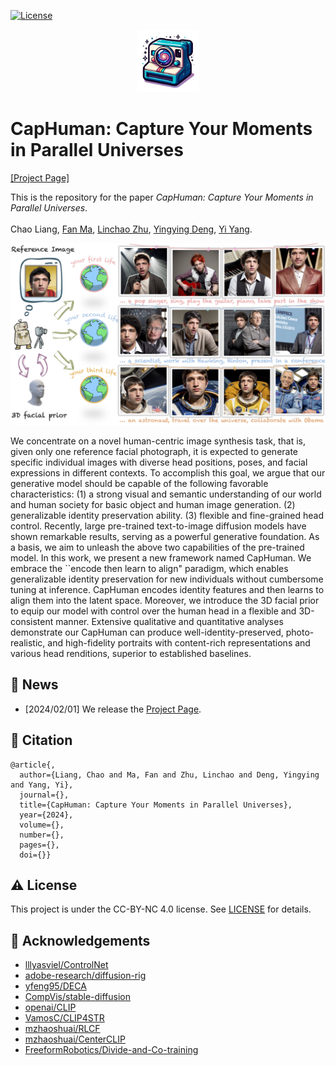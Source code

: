 [![License](https://img.shields.io/badge/license-CC--BY--NC%204.0-green)](https://creativecommons.org/licenses/by-nc/4.0/)

<p align="center">
<img src="assets/logo.png" width="100">
</p>

# CapHuman: Capture Your Moments in Parallel Universes

[[Project Page]](https://caphuman.github.io/)

This is the repository for the paper *CapHuman: Capture Your Moments in Parallel Universes*.

Chao Liang<sup></sup>,&nbsp;[Fan Ma](https://flowerfan.site/),&nbsp;[Linchao Zhu](https://ffmpbgrnn.github.io/)<sup></sup>,&nbsp;[Yingying Deng](https://diyiiyiii.github.io/),&nbsp;[Yi Yang](https://scholar.google.com/citations?user=RMSuNFwAAAAJ&hl=en).&nbsp;

<img src='./assets/teaser.png' width=850>

We concentrate on a novel human-centric image synthesis task, that is, given only one reference facial photograph, it is expected to generate specific individual images with diverse head positions, poses, and facial expressions in different contexts. To accomplish this goal, we argue that our generative model should be capable of the following favorable characteristics: (1) a strong visual and semantic understanding of our world and human society for basic object and human image generation. (2) generalizable identity preservation ability. (3) flexible and fine-grained head control. Recently, large pre-trained text-to-image diffusion models have shown remarkable results, serving as a powerful generative foundation. As a basis, we aim to unleash the above two capabilities of the pre-trained model. In this work, we present a new framework named CapHuman. We embrace the ``encode then learn to align" paradigm, which enables generalizable identity preservation for new individuals without cumbersome tuning at inference. CapHuman encodes identity features and then learns to align them into the latent space. Moreover, we introduce the 3D facial prior to equip our model with control over the human head in a flexible and 3D-consistent manner. Extensive qualitative and quantitative analyses demonstrate our CapHuman can produce well-identity-preserved, photo-realistic, and high-fidelity portraits with content-rich representations and various head renditions, superior to established baselines.

## :flags: News
- [2024/02/01] We release the [Project Page](https://caphuman.github.io/).

## :paperclip: Citation
```
@article{,
  author={Liang, Chao and Ma, Fan and Zhu, Linchao and Deng, Yingying and Yang, Yi},
  journal={}, 
  title={CapHuman: Capture Your Moments in Parallel Universes}, 
  year={2024},
  volume={},
  number={},
  pages={},
  doi={}}
```

## :warning: License

This project is under the CC-BY-NC 4.0 license. See [LICENSE](LICENSE) for details.

## :pray: Acknowledgements

- [lllyasviel/ControlNet](https://github.com/lllyasviel/ControlNet)
- [adobe-research/diffusion-rig](https://github.com/adobe-research/diffusion-rig)
- [yfeng95/DECA](https://github.com/yfeng95/DECA)
- [CompVis/stable-diffusion](https://github.com/CompVis/stable-diffusion)
- [openai/CLIP](https://github.com/openai/CLIP)
- [VamosC/CLIP4STR](https://github.com/VamosC/CLIP4STR)
- [mzhaoshuai/RLCF](https://github.com/mzhaoshuai/RLCF)
- [mzhaoshuai/CenterCLIP](https://github.com/mzhaoshuai/CenterCLIP)
- [FreeformRobotics/Divide-and-Co-training](https://github.com/FreeformRobotics/Divide-and-Co-training)

